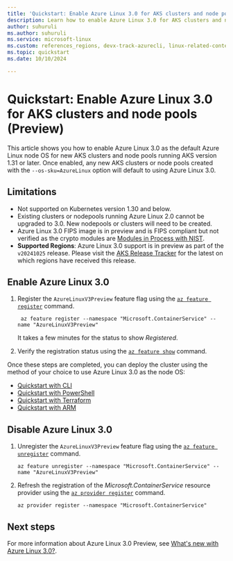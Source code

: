 ```yaml
---
title: 'Quickstart: Enable Azure Linux 3.0 for AKS clusters and node pools (Preview) '
description: Learn how to enable Azure Linux 3.0 for AKS clusters and node pools.
author: suhuruli
ms.author: suhuruli
ms.service: microsoft-linux
ms.custom: references_regions, devx-track-azurecli, linux-related-content
ms.topic: quickstart
ms.date: 10/10/2024

---
```

# Quickstart: Enable Azure Linux 3.0 for AKS clusters and node pools (Preview)

This article shows you how to enable Azure Linux 3.0 as the default Azure Linux node OS for new AKS clusters and node pools running AKS version 1.31 or later. Once enabled, any new AKS clusters or node pools created with the `--os-sku=AzureLinux` option will default to using Azure Linux 3.0.

## Limitations

* Not supported on Kubernetes version 1.30 and below.
* Existing clusters or nodepools running Azure Linux 2.0 cannot be upgraded to 3.0. New nodepools or clusters will need to be created. 
* Azure Linux 3.0 FIPS image is in preview and is FIPS compliant but not verified as the crypto modules are [Modules in Process with NIST](https://csrc.nist.gov/Projects/Cryptographic-Module-Validation-Program/Modules-In-Process/IUT-List).
* **Supported Regions**: Azure Linux 3.0 support is in preview as part of the `v20241025` release. Please visit the [AKS Release Tracker](https://releases.aks.azure.com/) for the latest on which regions have received this release. 

## Enable Azure Linux 3.0  

1. Register the `AzureLinuxV3Preview` feature flag using the [`az feature register`](/cli/azure/feature#az-feature-register) command.  

    ```azurecli-interactive  
     az feature register --namespace "Microsoft.ContainerService" --name "AzureLinuxV3Preview"  
    ```  

    It takes a few minutes for the status to show *Registered*.  

1. Verify the registration status using the [`az feature show`](/cli/azure/feature#az-feature-show) command.  

Once these steps are completed, you can deploy the cluster using the method of your choice to use Azure Linux 3.0 as the node OS: 

- [Quickstart with CLI](./quickstart-azure-cli.md)
- [Quickstart with PowerShell](./quickstart-azure-powershell.md)
- [Quickstart with Terraform](./quickstart-terraform.md)
- [Quickstart with ARM](./quickstart-azure-resource-manager-template.md)

## Disable Azure Linux 3.0
1. Unregister the `AzureLinuxV3Preview` feature flag using the [`az feature unregister`](/cli/azure/feature#az-feature-unregister) command. 
    ```azurecli-interactive
    az feature unregister --namespace "Microsoft.ContainerService" --name "AzureLinuxV3Preview"
    ```
1. Refresh the registration of the *Microsoft.ContainerService* resource provider using the [`az provider register`](/cli/azure/provider#az-provider-register) command.
    ```azurecli-interactive
    az provider register --namespace "Microsoft.ContainerService"
    ```
## Next steps
For more information about Azure Linux 3.0 Preview, see [What's new with Azure Linux 3.0?](./intro-azure-linux.md).